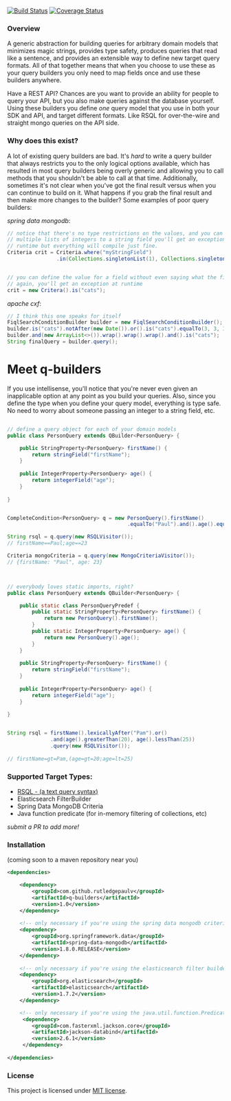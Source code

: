 [![Build Status](https://travis-ci.org/RutledgePaulV/q-builders.svg)](https://travis-ci.org/RutledgePaulV/q-builders)
[![Coverage Status](https://coveralls.io/repos/RutledgePaulV/q-builders/badge.svg?branch=master&service=github)](https://coveralls.io/github/RutledgePaulV/q-builders?branch=master)

### Overview
A generic abstraction for building queries for arbitrary domain models that minimizes
magic strings, provides type safety, produces queries that read like a sentence,
and provides an extensible way to define new target query formats. All of that together means that 
when you choose to use these as your query builders you only need to map fields once and 
use these builders anywhere. 

Have a REST API? Chances are you want to provide an ability for people to query your API, but you
also make queries against the database yourself. Using these builders you define *one* query model
that you use in both your SDK and API, and target different formats. Like RSQL for over-the-wire
and straight mongo queries on the API side.


### Why does this exist?
A lot of existing query builders are bad. It's *hard* to write a query builder that always restricts you to the
only logical options available, which has resulted in most query builders being overly generic and allowing you to 
call methods that you shouldn't be able to call at that time. Additionally, sometimes it's not clear when
you've got the final result versus when you can continue to build on it. What happens if you grab the final
result and then make more changes to the builder? Some examples of poor query builders:


*spring data mongodb*:

```java
// notice that there's no type restrictions on the values, and you can pass 
// multiple lists of integers to a string field you'll get an exception at 
// runtime but everything will compile just fine.
Criteria crit = Criteria.where("myStringField")
                .in(Collections.singletonList(1), Collections.singletonList(2));


// you can define the value for a field without even saying what the field is. huh?
// again, you'll get an exception at runtime
crit = new Critera().is("cats");
```


*apache cxf*:
```java
// I think this one speaks for itself
FiqlSearchConditionBuilder builder = new FiqlSearchConditionBuilder();
builder.is("cats").notAfter(new Date()).or().is("cats").equalTo(3, 3, 3, 3, 4).query();
builder.and(new ArrayList<>()).wrap().wrap().wrap().and().is("cats");
String finalQuery = builder.query();

```


# Meet q-builders

If you use intellisense, you'll notice that you're never even given an inapplicable option at any point
as you build your queries. Also, since you define the type when you define your query model, everything
is type safe. No need to worry about someone passing an integer to a string field, etc.

```java

// define a query object for each of your domain models
public class PersonQuery extends QBuilder<PersonQuery> {

    public StringProperty<PersonQuery> firstName() {
        return stringField("firstName");
    }
    
    public IntegerProperty<PersonQuery> age() {
        return integerField("age");
    }
    
}


CompleteCondition<PersonQuery> q = new PersonQuery().firstName()
                                       .equalTo("Paul").and().age().equalTo(23);

String rsql = q.query(new RSQLVisitor()); 
// firstName==Paul;age==23

Criteria mongoCriteria = q.query(new MongoCriteriaVisitor()); 
// {firstName: "Paul", age: 23}



// everybody loves static imports, right?
public class PersonQuery extends QBuilder<PersonQuery> {

    public static class PersonQueryPredef {
        public static StringProperty<PersonQuery> firstName() {
            return new PersonQuery().firstName();
        }
        public static IntegerProperty<PersonQuery> age() {
            return new PersonQuery().age();
        }
    }
    
    public StringProperty<PersonQuery> firstName() {
        return stringField("firstName");
    }
    
    public IntegerProperty<PersonQuery> age() {
        return integerField("age");
    }
    
}


String rsql = firstName().lexicallyAfter("Pam").or()
              .and(age().greaterThan(20), age().lessThan(25))
              .query(new RSQLVisitor());
              
// firstName=gt=Pam,(age=gt=20;age=lt=25)
```

### Supported Target Types:
- [RSQL - (a text query syntax)](https://github.com/jirutka/rsql-parser)
- Elasticsearch FilterBuilder
- Spring Data MongoDB Criteria
- Java function predicate (for in-memory filtering of collections, etc)

_submit a PR to add more!_


### Installation 
(coming soon to a maven repository near you)

```xml
<dependencies>

    <dependency>
        <groupId>com.github.rutledgepaulv</groupId>
        <artifactId>q-builders</artifactId>
        <version>1.0</version>
    </dependency>
    
    <!-- only necessary if you're using the spring data mongodb criteria target type -->
    <dependency>
        <groupId>org.springframework.data</groupId>
        <artifactId>spring-data-mongodb</artifactId>
        <version>1.8.0.RELEASE</version>
    </dependency>
    
    <!-- only necessary if you're using the elasticsearch filter builder target type -->
    <dependency>
        <groupId>org.elasticsearch</groupId>
        <artifactId>elasticsearch</artifactId>
        <version>1.7.2</version>
    </dependency>

    <!-- only necessary if you're using the java.util.function.Predicate target type -->
     <dependency>
        <groupId>com.fasterxml.jackson.core</groupId>
        <artifactId>jackson-databind</artifactId>
        <version>2.6.1</version>
     </dependency>
            
</dependencies>
```


### License

This project is licensed under [MIT license](http://opensource.org/licenses/MIT).